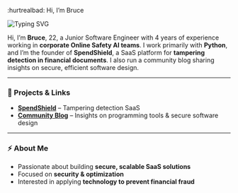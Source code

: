 :hurtrealbad: Hi, I’m Bruce

![Typing SVG](https://readme-typing-svg.herokuapp.com?font=Fira+Code&size=16&duration=4000&pause=500&color=888888&width=800&lines=Junior+Software+Engineer+•+Algorithms+•+Optimization+•+Combating+Financial+Fraud)

Hi, I’m **Bruce**, 22, a Junior Software Engineer with 4 years of experience working in **corporate Online Safety AI teams**. I work primarily with **Python**, and I’m the founder of **SpendShield**, a SaaS platform for **tampering detection in financial documents**. I also run a community blog sharing insights on secure, efficient software design.  

---

### 📌 Projects & Links
- **[SpendShield](link-to-spendshield)** – Tampering detection SaaS  
- **[Community Blog](link-to-blog)** – Insights on programming tools & secure software design  

---

### ⚡ About Me
- Passionate about building **secure, scalable SaaS solutions**  
- Focused on **security & optimization**  
- Interested in applying **technology to prevent financial fraud**
